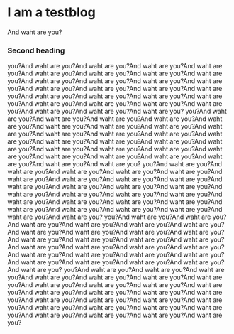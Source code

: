 # I am a testblog

And waht are you?

### Second heading
 you?And waht are you?And waht are you?And waht are you?And waht are you?And waht are you?And waht are you?And waht are you?And waht are you?And waht are you?And waht are you?And waht are you?And waht are you?And waht are you?And waht are you?And waht are you?And waht are you?And waht are you?And waht are you?And waht are you?And waht are you?And waht are you?And waht are you?And waht are you?And waht are you?And waht are you?And waht are you?And waht are you? you?And waht are you?And waht are you?And waht are you?And waht are you?And waht are you?And waht are you?And waht are you?And waht are you?And waht are you?And waht are you?And waht are you?And waht are you?And waht are you?And waht are you?And waht are you?And waht are you?And waht are you?And waht are you?And waht are you?And waht are you?And waht are you?And waht are you?And waht are you?And waht are you?And waht are you?And waht are you?And waht are you? you?And waht are you?And waht are you?And waht are you?And waht are you?And waht are you?And waht are you?And waht are you?And waht are you?And waht are you?And waht are you?And waht are you?And waht are you?And waht are you?And waht are you?And waht are you?And waht are you?And waht are you?And waht are you?And waht are you?And waht are you?And waht are you?And waht are you?And waht are you?And waht are you?And waht are you?And waht are you?And waht are you? you?And waht are you?And waht are you?And waht are you?And waht are you?And waht are you?And waht are you?And waht are you?And waht are you?And waht are you?And waht are you?And waht are you?And waht are you?And waht are you?And waht are you?And waht are you?And waht are you?And waht are you?And waht are you?And waht are you?And waht are you?And waht are you?And waht are you?And waht are you?And waht are you?And waht are you?And waht are you?And waht are you? you?And waht are you?And waht are you?And waht are you?And waht are you?And waht are you?And waht are you?And waht are you?And waht are you?And waht are you?And waht are you?And waht are you?And waht are you?And waht are you?And waht are you?And waht are you?And waht are you?And waht are you?And waht are you?And waht are you?And waht are you?And waht are you?And waht are you?And waht are you?And waht are you?And waht are you?And waht are you?And waht are you?